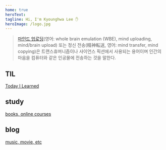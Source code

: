 ```yaml
---
home: true
heroText: 
tagline: Hi, I'm Kyounghwa Lee ✋
heroImage: /logo.jpg
---
```

> [마인드 업로딩](https://ko.wikipedia.org/wiki/%EB%A7%88%EC%9D%B8%EB%93%9C_%EC%97%85%EB%A1%9C%EB%94%A9)(영어: whole brain emulation (WBE), mind uploading, mind/brain upload) 또는 정신 전송(精神転送, 영어: mind transfer, mind copying)은 트랜스휴머니즘이나 사이언스 픽션에서 사용되는 용어이며 인간의 마음을 컴퓨터와 같은 인공물에 전송하는 것을 말한다.

<div class="features">
  <div class="feature">
    <h2>TIL</h2>
    <a href="/posts">Today I Learned</a>
  </div>
  <div class="feature">
    <h2>study</h2>
    <a href="/study">books, online courses</a>
  </div>
  <div class="feature">
    <h2>blog</h2>
    <a href="/blog">music, movie, etc</a>
  </div>
  <!-- <div class="feature">
    <h2>tagList</h2>
    <a href="/etc/tagList">see post tags</a>
  </div>
  <div class="feature">
    <h2>resume</h2>
    <a href="/etc/resume">see my profile</a>
  </div>
  <div class="feature">
    <h2>github</h2>
    <a href="https://github.com/LEEKYOUNGHWA" target="_blank">github.com/LEEKYOUNGHWA</a>
  </div> -->
</div>


<!-- ![Hits](https://hits.seeyoufarm.com/api/count/incr/badge.svg?url=https%3A%2F%2Fleekyounghwa.github.io&count_bg=%23413DC9&title_bg=%23555555&icon=vue-dot-js.svg&icon_color=%2335A843&title=KH%27s+Blog+Hits&edge_flat=true) -->